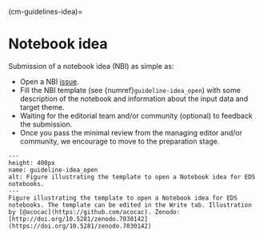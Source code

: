 (cm-guidelines-idea)=

# Notebook idea

Submission of a notebook idea (NBI) as simple as:

* Open a NBI [issue](https://github.com/alan-turing-institute/environmental-ds-book/issues/new/choose).
* Fill the NBI template (see {numref}`guideline-idea_open`) with some description of the notebook and information about the input data and target theme.
* Waiting for the editorial team and/or community (optional) to feedback the submission.
* Once you pass the minimal review from the managing editor and/or community, we encourage to move to the preparation stage.

```{figure} ../../figures/guidelines/guideline_idea_open.jpg
---
height: 400px
name: guideline-idea_open
alt: Figure illustrating the template to open a Notebook idea for EDS notebooks. 
---
Figure illustrating the template to open a Notebook idea for EDS notebooks. The template can be edited in the Write tab. Illustration by [@acocac](https://github.com/acocac). Zenodo: [http://doi.org/10.5281/zenodo.7030142](https://doi.org/10.5281/zenodo.7030142)
```